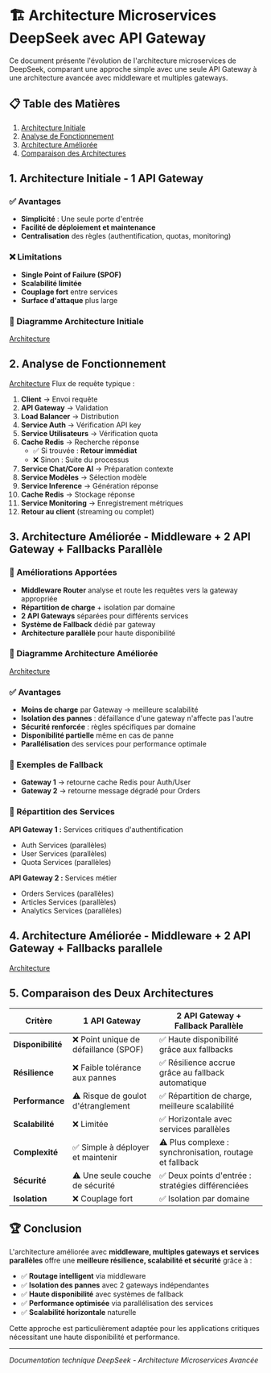 # 🏗️ Architecture Microservices DeepSeek avec API Gateway

Ce document présente l'évolution de l'architecture microservices de DeepSeek, comparant une approche simple avec une seule API Gateway à une architecture avancée avec middleware et multiples gateways.

## 📋 Table des Matières

1. [Architecture Initiale](#1-architecture-initiale---1-api-gateway)
2. [Analyse de Fonctionnement](#2-analyse-de-fonctionnement)
3. [Architecture Améliorée](#3-architecture-améliorée---middleware--2-api-gateway--fallbacks-parallèle)
4. [Comparaison des Architectures](#4-comparaison-des-deux-architectures)

## 1. Architecture Initiale - 1 API Gateway

### ✅ Avantages
- **Simplicité** : Une seule porte d'entrée
- **Facilité de déploiement et maintenance**
- **Centralisation** des règles (authentification, quotas, monitoring)

### ❌ Limitations
- **Single Point of Failure (SPOF)**
- **Scalabilité limitée**
- **Couplage fort** entre services
- **Surface d'attaque** plus large

### 🔧 Diagramme Architecture Initiale
[Architecture](image/img1.png)

## 2. Analyse de Fonctionnement
[Architecture](image/img2.png)
Flux de requête typique :

1. **Client** → Envoi requête
2. **API Gateway** → Validation
3. **Load Balancer** → Distribution
4. **Service Auth** → Vérification API key
5. **Service Utilisateurs** → Vérification quota
6. **Cache Redis** → Recherche réponse
   - ✅ Si trouvée : **Retour immédiat**
   - ❌ Sinon : Suite du processus
7. **Service Chat/Core AI** → Préparation contexte
8. **Service Modèles** → Sélection modèle
9. **Service Inference** → Génération réponse
10. **Cache Redis** → Stockage réponse
11. **Service Monitoring** → Enregistrement métriques
12. **Retour au client** (streaming ou complet)

## 3. Architecture Améliorée - Middleware + 2 API Gateway + Fallbacks Parallèle

### 🚀 Améliorations Apportées
- **Middleware Router** analyse et route les requêtes vers la gateway appropriée
- **Répartition de charge** + isolation par domaine
- **2 API Gateways** séparées pour différents services
- **Système de Fallback** dédié par gateway
- **Architecture parallèle** pour haute disponibilité

### 🔧 Diagramme Architecture Améliorée
[Architecture](image/img3.png)

### ✅ Avantages
- **Moins de charge** par Gateway → meilleure scalabilité
- **Isolation des pannes** : défaillance d'une gateway n'affecte pas l'autre
- **Sécurité renforcée** : règles spécifiques par domaine
- **Disponibilité partielle** même en cas de panne
- **Parallélisation** des services pour performance optimale

### 🔄 Exemples de Fallback
- **Gateway 1** → retourne cache Redis pour Auth/User
- **Gateway 2** → retourne message dégradé pour Orders

### 🎯 Répartition des Services
**API Gateway 1 :** Services critiques d'authentification
- Auth Services (parallèles)
- User Services (parallèles) 
- Quota Services (parallèles)

**API Gateway 2 :** Services métier
- Orders Services (parallèles)
- Articles Services (parallèles)
- Analytics Services (parallèles)


## 4. Architecture Améliorée - Middleware + 2 API Gateway + Fallbacks parallele
[Architecture](image/img4.png)
## 5. Comparaison des Deux Architectures

| Critère | 1 API Gateway | 2 API Gateway + Fallback Parallèle |
|---------|---------------|-----------------------------------|
| **Disponibilité** | ❌ Point unique de défaillance (SPOF) | ✅ Haute disponibilité grâce aux fallbacks |
| **Résilience** | ❌ Faible tolérance aux pannes | ✅ Résilience accrue grâce au fallback automatique |
| **Performance** | ⚠️ Risque de goulot d'étranglement | ✅ Répartition de charge, meilleure scalabilité |
| **Scalabilité** | ❌ Limitée | ✅ Horizontale avec services parallèles |
| **Complexité** | ✅ Simple à déployer et maintenir | ⚠️ Plus complexe : synchronisation, routage et fallback |
| **Sécurité** | ⚠️ Une seule couche de sécurité | ✅ Deux points d'entrée : stratégies différenciées |
| **Isolation** | ❌ Couplage fort | ✅ Isolation par domaine |

## 🏆 Conclusion

L'architecture améliorée avec **middleware, multiples gateways et services parallèles** offre une **meilleure résilience, scalabilité et sécurité** grâce à :

- ✅ **Routage intelligent** via middleware
- ✅ **Isolation des pannes** avec 2 gateways indépendantes
- ✅ **Haute disponibilité** avec systèmes de fallback
- ✅ **Performance optimisée** via parallélisation des services
- ✅ **Scalabilité horizontale** naturelle

Cette approche est particulièrement adaptée pour les applications critiques nécessitant une haute disponibilité et performance.

---

*Documentation technique DeepSeek - Architecture Microservices Avancée*